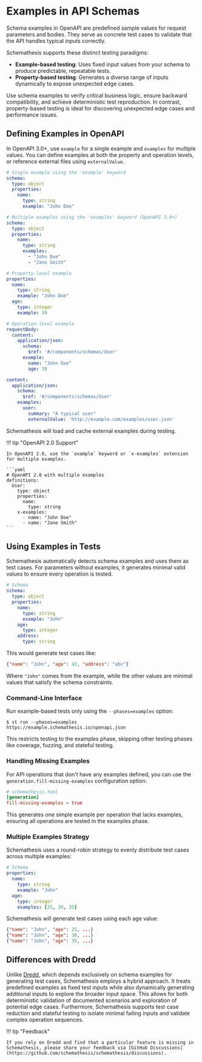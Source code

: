 # Examples in API Schemas

Schema examples in OpenAPI are predefined sample values for request parameters and bodies. They serve as concrete test cases to validate that the API handles typical inputs correctly.

Schemathesis supports these distinct testing paradigms:

- **Example-based testing**: Uses fixed input values from your schema to produce predictable, repeatable tests.
- **Property-based testing**: Generates a diverse range of inputs dynamically to expose unexpected edge cases.

Use schema examples to verify critical business logic, ensure backward compatibility, and achieve deterministic test reproduction. In contrast, property-based testing is ideal for discovering unexpected edge cases and performance issues.

## Defining Examples in OpenAPI

In OpenAPI 3.0+, use `example` for a single example and `examples` for multiple values. You can define examples at both the property and operation levels, or reference external files using `externalValue`.

```yaml
# Single example using the 'example' keyword
schema:
  type: object
  properties:
    name:
      type: string
      example: "John Doe"
```

```yaml
# Multiple examples using the 'examples' keyword (OpenAPI 3.0+)
schema:
  type: object
  properties:
    name:
      type: string
      examples:
        - "John Doe"
        - "Jane Smith"
```

```yaml
# Property-level example
properties:
  name:
    type: string
    example: "John Doe"
  age:
    type: integer
    example: 30
```

```yaml
# Operation-level example
requestBody:
  content:
    application/json:
      schema:
        $ref: '#/components/schemas/User'
      example:
        name: "John Doe"
        age: 30
```

```yaml
content:
  application/json:
    schema:
      $ref: '#/components/schemas/User'
    examples:
      user:
        summary: "A typical user"
        externalValue: 'http://example.com/examples/user.json'
```

Schemathesis will load and cache external examples during testing.

!!! tip "OpenAPI 2.0 Support"

    In OpenAPI 2.0, use the `example` keyword or `x-examples` extension for multiple examples.

    ```yaml
    # OpenAPI 2.0 with multiple examples
    definitions:
      User:
        type: object
        properties:
          name:
            type: string
        x-examples:
          - name: "John Doe"
          - name: "Jane Smith"
    ```

## Using Examples in Tests

Schemathesis automatically detects schema examples and uses them as test cases. For parameters without examples, it generates minimal valid values to ensure every operation is tested.

```yaml
# Schema
schema:
  type: object
  properties:
    name:
      type: string
      example: "John"
    age:
      type: integer
    address:
      type: string
```

This would generate test cases like:

```json
{"name": "John", "age": 42, "address": "abc"}
```

Where `"John"` comes from the example, while the other values are minimal values that satisfy the schema constraints.

### Command-Line Interface

Run example-based tests only using the `--phases=examples` option:

```console
$ st run --phases=examples https://example.schemathesis.io/openapi.json
```

This restricts testing to the examples phase, skipping other testing phases like coverage, fuzzing, and stateful testing.

### Handling Missing Examples

For API operations that don't have any examples defined, you can use the `generation.fill-missing-examples` configuration option:

```toml
# schemathesis.toml
[generation]
fill-missing-examples = true
```

This generates one simple example per operation that lacks examples, ensuring all operations are tested in the examples phase.

### Multiple Examples Strategy

Schemathesis uses a round-robin strategy to evenly distribute test cases across multiple examples:

```yaml
# Schema
properties:
  name:
    type: string
    example: "John"
  age:
    type: integer
    examples: [25, 30, 35]
```

Schemathesis will generate test cases using each age value:
```json
{"name": "John", "age": 25, ...}
{"name": "John", "age": 30, ...}
{"name": "John", "age": 35, ...}
```

## Differences with Dredd

Unlike [Dredd](https://dredd.org/en/latest/), which depends exclusively on schema examples for generating test cases, Schemathesis employs a hybrid approach. It treats predefined examples as fixed test inputs while also dynamically generating additional inputs to explore the broader input space. This allows for both deterministic validation of documented scenarios and exploration of potential edge cases. Furthermore, Schemathesis supports test case reduction and stateful testing to isolate minimal failing inputs and validate complex operation sequences.

!!! tip "Feedback"

    If you rely on Dredd and find that a particular feature is missing in Schemathesis, please share your feedback via [GitHub Discussions](https://github.com/schemathesis/schemathesis/discussions).
